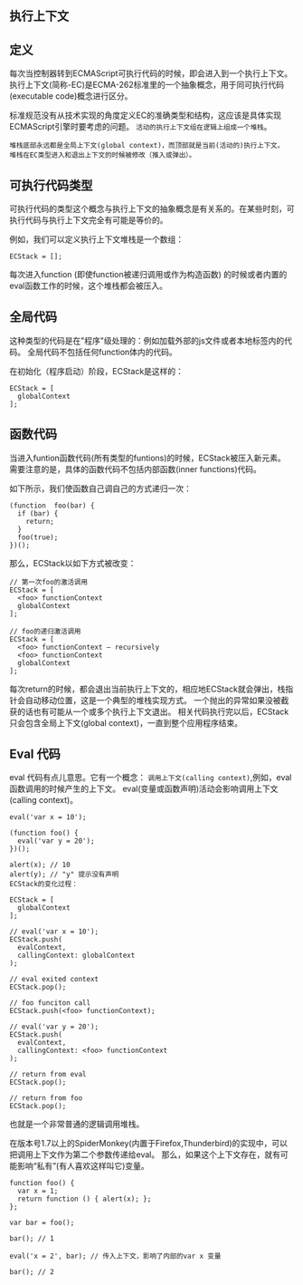 ## 执行上下文

## 定义
每次当控制器转到ECMAScript可执行代码的时候，即会进入到一个执行上下文。
执行上下文(简称-EC)是ECMA-262标准里的一个抽象概念，用于同可执行代码(executable code)概念进行区分。

标准规范没有从技术实现的角度定义EC的准确类型和结构，这应该是具体实现ECMAScript引擎时要考虑的问题。
`活动的执行上下文组在逻辑上组成一个堆栈`。
```
堆栈底部永远都是全局上下文(global context)，而顶部就是当前(活动的)执行上下文。
堆栈在EC类型进入和退出上下文的时候被修改（推入或弹出）。
```

## 可执行代码类型
可执行代码的类型这个概念与执行上下文的抽象概念是有关系的。在某些时刻，可执行代码与执行上下文完全有可能是等价的。

例如，我们可以定义执行上下文堆栈是一个数组：
```
ECStack = [];
```
每次进入function (即使function被递归调用或作为构造函数) 的时候或者内置的eval函数工作的时候，这个堆栈都会被压入。

## 全局代码
这种类型的代码是在"程序"级处理的：例如加载外部的js文件或者本地<script></script>标签内的代码。
全局代码不包括任何function体内的代码。

在初始化（程序启动）阶段，ECStack是这样的：
```
ECStack = [
  globalContext
];
```

## 函数代码
当进入funtion函数代码(所有类型的funtions)的时候，ECStack被压入新元素。
需要注意的是，具体的函数代码不包括内部函数(inner functions)代码。

如下所示，我们使函数自己调自己的方式递归一次：
```
(function  foo(bar) {
  if (bar) {
    return;
  }
  foo(true);
})();
```
那么，ECStack以如下方式被改变：

```
// 第一次foo的激活调用
ECStack = [
  <foo> functionContext
  globalContext
];
 
// foo的递归激活调用
ECStack = [
  <foo> functionContext – recursively
  <foo> functionContext
  globalContext
];
```
每次return的时候，都会退出当前执行上下文的，相应地ECStack就会弹出，栈指针会自动移动位置，这是一个典型的堆栈实现方式。
一个抛出的异常如果没被截获的话也有可能从一个或多个执行上下文退出。
相关代码执行完以后，ECStack只会包含全局上下文(global context)，一直到整个应用程序结束。

## Eval 代码
eval 代码有点儿意思。它有一个概念： `调用上下文(calling context)`,例如，eval函数调用的时候产生的上下文。
eval(变量或函数声明)活动会影响调用上下文(calling context)。

```
eval('var x = 10');
 
(function foo() {
  eval('var y = 20');
})();
 
alert(x); // 10
alert(y); // "y" 提示没有声明
ECStack的变化过程：

ECStack = [
  globalContext
];
 
// eval('var x = 10');
ECStack.push(
  evalContext,
  callingContext: globalContext
);
 
// eval exited context
ECStack.pop();
 
// foo funciton call
ECStack.push(<foo> functionContext);
 
// eval('var y = 20');
ECStack.push(
  evalContext,
  callingContext: <foo> functionContext
);
 
// return from eval
ECStack.pop();
 
// return from foo
ECStack.pop();
```
也就是一个非常普通的逻辑调用堆栈。

在版本号1.7以上的SpiderMonkey(内置于Firefox,Thunderbird)的实现中，可以把调用上下文作为第二个参数传递给eval。
那么，如果这个上下文存在，就有可能影响“私有”(有人喜欢这样叫它)变量。
```
function foo() {
  var x = 1;
  return function () { alert(x); };
};
 
var bar = foo();
 
bar(); // 1
 
eval('x = 2', bar); // 传入上下文，影响了内部的var x 变量
 
bar(); // 2
```
